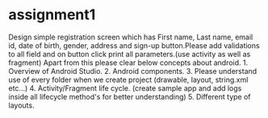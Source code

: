 # assignment1
Design simple registration screen which has First name, Last name, email id, date of birth, gender, address and sign-up button.Please add validations to all field and on button click print all parameters.(use activity as well as fragment)  Apart from this please clear below concepts about android. 1. Overview of Android Studio. 2. Android components. 3. Please understand use of every folder when we create project (drawable, layout, string.xml etc...) 4. Activity/Fragment life cycle. (create sample app and add logs inside all lifecycle method's for better understanding) 5. Different type of layouts.
